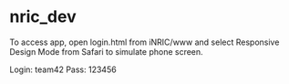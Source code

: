 # nric_dev

To access app, open login.html from iNRIC/www and select Responsive Design Mode from Safari to simulate phone screen.

Login: team42
Pass: 123456
